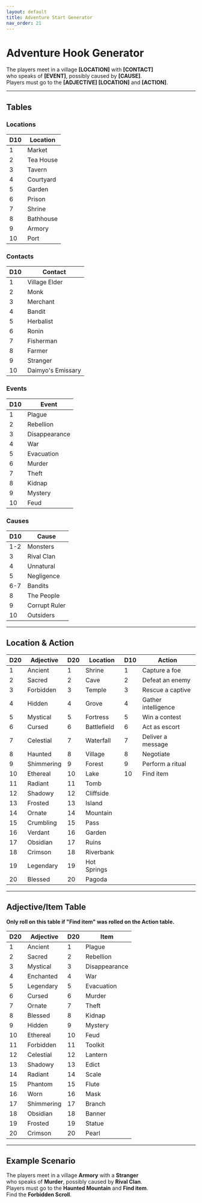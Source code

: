 ```yaml
---
layout: default
title: Adventure Start Generator
nav_order: 21
---
```


# Adventure Hook Generator

The players meet in a village **[LOCATION]** with **[CONTACT]**  
who speaks of **[EVENT]**, possibly caused by **[CAUSE]**.  
Players must go to the **[ADJECTIVE] [LOCATION]** and **[ACTION]**.  

---

## Tables

### Locations
| D10 | Location       |
|-----|----------------|
| 1   | Market         |
| 2   | Tea House      |
| 3   | Tavern         |
| 4   | Courtyard      |
| 5   | Garden         |
| 6   | Prison         |
| 7   | Shrine         |
| 8   | Bathhouse      |
| 9   | Armory         |
| 10  | Port           |

### Contacts
| D10 | Contact             |
|-----|---------------------|
| 1   | Village Elder       |
| 2   | Monk                |
| 3   | Merchant            |
| 4   | Bandit              |
| 5   | Herbalist           |
| 6   | Ronin               |
| 7   | Fisherman           |
| 8   | Farmer              |
| 9   | Stranger            |
| 10  | Daimyo's Emissary   |

### Events
| D10 | Event          |
|-----|----------------|
| 1   | Plague         |
| 2   | Rebellion      |
| 3   | Disappearance  |
| 4   | War            |
| 5   | Evacuation     |
| 6   | Murder         |
| 7   | Theft          |
| 8   | Kidnap         |
| 9   | Mystery        |
| 10  | Feud           |

### Causes
| D10   | Cause            |
|-------|------------------|
| 1-2   | Monsters         |
| 3     | Rival Clan       |
| 4     | Unnatural        |
| 5     | Negligence       |
| 6-7   | Bandits          |
| 8     | The People       |
| 9     | Corrupt Ruler    |
| 10    | Outsiders        |

---

## Location & Action
| D20 | Adjective       | D20 | Location      | D10 | Action                |
|------|----------------|------|---------------|------|-----------------------|
| 1    | Ancient        | 1    | Shrine        | 1    | Capture a foe         |
| 2    | Sacred         | 2    | Cave          | 2    | Defeat an enemy       |
| 3    | Forbidden      | 3    | Temple        | 3    | Rescue a captive      |
| 4    | Hidden         | 4    | Grove         | 4    | Gather intelligence   |
| 5    | Mystical       | 5    | Fortress      | 5    | Win a contest         |
| 6    | Cursed         | 6    | Battlefield   | 6    | Act as escort         |
| 7    | Celestial      | 7    | Waterfall     | 7    | Deliver a message     |
| 8    | Haunted        | 8    | Village       | 8    | Negotiate             |
| 9    | Shimmering     | 9    | Forest        | 9    | Perform a ritual      |
| 10   | Ethereal       | 10   | Lake          | 10   | Find item             |
| 11   | Radiant        | 11   | Tomb          |      |                       |
| 12   | Shadowy        | 12   | Cliffside     |      |                       |
| 13   | Frosted        | 13   | Island        |      |                       |
| 14   | Ornate         | 14   | Mountain      |      |                       |
| 15   | Crumbling      | 15   | Pass          |      |                       |
| 16   | Verdant        | 16   | Garden        |      |                       |
| 17   | Obsidian       | 17   | Ruins         |      |                       |
| 18   | Crimson        | 18   | Riverbank     |      |                       |
| 19   | Legendary      | 19   | Hot Springs   |      |                       |
| 20   | Blessed        | 20   | Pagoda        |      |                       |

---

## Adjective/Item Table
**Only roll on this table if "Find item" was rolled on the Action table.**

| D20 | Adjective       | D20 | Item           |
|------|----------------|------|----------------|
| 1    | Ancient        | 1    | Plague         |
| 2    | Sacred         | 2    | Rebellion      |
| 3    | Mystical       | 3    | Disappearance  |
| 4    | Enchanted      | 4    | War            |
| 5    | Legendary      | 5    | Evacuation     |
| 6    | Cursed         | 6    | Murder         |
| 7    | Ornate         | 7    | Theft          |
| 8    | Blessed        | 8    | Kidnap         |
| 9    | Hidden         | 9    | Mystery        |
| 10   | Ethereal       | 10   | Feud           |
| 11   | Forbidden      | 11   | Toolkit        |
| 12   | Celestial      | 12   | Lantern        |
| 13   | Shadowy        | 13   | Edict          |
| 14   | Radiant        | 14   | Scale          |
| 15   | Phantom        | 15   | Flute          |
| 16   | Worn           | 16   | Mask           |
| 17   | Shimmering     | 17   | Branch         |
| 18   | Obsidian       | 18   | Banner         |
| 19   | Frosted        | 19   | Statue         |
| 20   | Crimson        | 20   | Pearl          |

---

## Example Scenario

The players meet in a village **Armory** with a **Stranger**  
who speaks of **Murder**, possibly caused by **Rival Clan**.  
Players must go to the **Haunted Mountain** and **Find item**.  
Find the **Forbidden Scroll**.  

